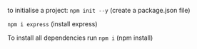 to initialise a project: 
`npm init --y` (create a package.json file)

`npm i express` (install express)

To install all dependencies run
`npm i` (npm install)